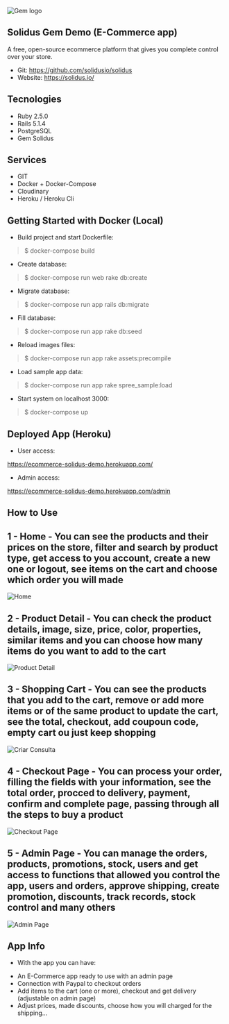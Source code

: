 
![Gem logo](https://github.com/klever0316/ecommerce-demo/public/readme_images/logo.svg)
 
## Solidus Gem Demo (E-Commerce app)
 
A free, open-source ecommerce platform that gives you complete control over your store.

* Git: https://github.com/solidusio/solidus
* Website: https://solidus.io/

## Tecnologies
 
* Ruby 2.5.0
* Rails 5.1.4
* PostgreSQL
* Gem Solidus
 
## Services
 
* GIT
* Docker + Docker-Compose
* Cloudinary
* Heroku / Heroku Cli
 
## Getting Started with Docker (Local)
 
* Build project and start Dockerfile:
>    $ docker-compose build
* Create database:
>    $ docker-compose run web rake db:create
* Migrate database:
>    $ docker-compose run app rails db:migrate
* Fill database:
>    $ docker-compose run app rake db:seed
* Reload images files:
>    $ docker-compose run app rake assets:precompile
* Load sample app data:
>    $ docker-compose run app rake spree_sample:load
* Start system on localhost 3000:
>    $ docker-compose up

## Deployed App (Heroku)

* User access:

https://ecommerce-solidus-demo.herokuapp.com/

* Admin access:

https://ecommerce-solidus-demo.herokuapp.com/admin

## How to Use
 
## 1 - Home - You can see the products and their prices on the store, filter and search by product type, get access to you account, create a new one or logout, see items on the cart and choose which order you will made
![Home](https://github.com/klever0316/ecommerce-demo/public/readme_images/home.png)

## 2 - Product Detail - You can check the product details, image, size, price, color, properties, similar items and you can choose how many items do you want to add to the cart
![Product Detail](https://github.com/klever0316/ecommerce-demo/public/readme_images/product-detail.png)

## 3 - Shopping Cart - You can see the products that you add to the cart, remove or add more items or of the same product to update the cart, see the total, checkout, add coupoun code, empty cart ou just keep shopping
![Criar Consulta](https://github.com/klever0316/ecommerce-demo/public/readme_images/shopping-cart.png)

## 4 - Checkout Page - You can process your order, filling the fields with your information, see the total order, procced to delivery, payment, confirm and complete page, passing through all the steps to buy a product
![Checkout Page](https://github.com/klever0316/ecommerce-demo/public/readme_images/checkout-page.png)

## 5 - Admin Page - You can manage the orders, products, promotions, stock, users and get access to functions that allowed you control the app, users and orders, approve shipping, create promotion, discounts, track records, stock control and many others
![Admin Page](https://github.com/klever0316/ecommerce-demo/public/readme_images/admin-page.png)

## App Info
 
 * With the app you can have:
  - An E-Commerce app ready to use with an admin page
  - Connection with Paypal to checkout orders
  - Add items to the cart (one or more), checkout and get delivery (adjustable on admin page)
  - Adjust prices, made discounts, choose how you will charged for the shipping...